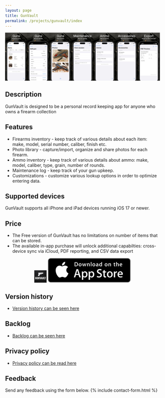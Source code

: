 ```yaml
---
layout: page
title: GunVault
permalink: /projects/gunvault/index
---
```


![Screenshots](Screenshots.jpg)


## Description

GunVault is designed to be a personal record keeping app for anyone who owns a firearm collection

## Features

- Firearms inventory - keep track of various details about each item: make, model, serial number, caliber, finish etc.
- Photo library - capture/import, organize and share photos for each firearm.
- Ammo inventory - keep track of various details about ammo: make, model, caliber, type, grain, number of rounds.
- Maintenance log - keep track of your gun upkeep.
- Customizations - customize various lookup options in order to optimize entering data.

## Supported devices

GunVault supports all iPhone and iPad devices running iOS 17 or newer.

## Price

- The Free version of GunVault has no limitations on number of items that can be stored.
- The available in-app purchase will unlock additional capabilties: cross-device sync via iCloud, PDF reporting, and CSV data export

<div style="text-align: center;">
  <a href="https://apps.apple.com/app/apple-store/id1204610507?pt=112798817&ct=Blog&mt=8" target="_blank" rel="external"><img src="Icon.jpg"></a>
  <a href="https://apps.apple.com/app/apple-store/id1204610507?pt=112798817&ct=Blog&mt=8" target="_blank" rel="external"><img src="/assets/images/Download_on_the_App_Store_Badge_US-UK_135x40.svg"></a>
</div>

## Version history

- [Version history can be seen here](/projects/gunvault/versions)

## Backlog

- [Backlog can be seen here](/projects/gunvault/backlog)

## Privacy policy

- [Privacy policy can be read here](/projects/gunvault/privacy)

## Feedback

Send any feedback using the form below.
{% include contact-form.html %}
